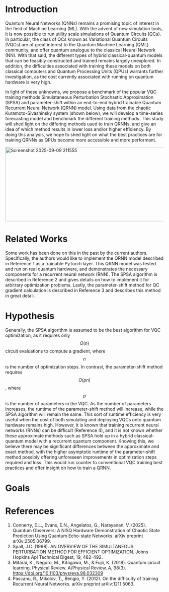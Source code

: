 # Introduction
Quantum Neural Networks (QNNs) remains a promising topic of interest in the field of Machine Learning (ML). With the advent of new simulation tools, it is now possible to run utility scale simulations of Quantum Circuits (QCs). In particular, the class of QCs known as Variational Quantum Circuits (VQCs) are of great interest to the Quantum Machine Learning (QML) community, and offer quantum analogue to the classical Neural Network (NN). With that said, the different types of hybrid classical-quantum models that can be feasibly constructed and trained remains largely unexplored. In addition, the difficulties associated with training these models on both classical computers and Quantum Processing Units (QPUs) warrants further investigation, as the cost currently associated with running on quantum hardware is very high.

In light of these unknowns, we propose a benchmark of the popular VQC training methods Simulataneous Perturbation Stochastic Approximation (SPSA) and parameter-shift within an end-to-end hybrid trainable Quantum Recurrent Neural Network (QRNN) model. Using data from the chaotic Kuramoto-Sivashinsky system (shown below), we will develop a time-series forecasting model and benchmark the different training methods. This study will shed light on the differing methods used to train QRNNs, and give an idea of which method results in lower loss and/or higher efficiency. By doing this analysis, we hope to shed light on what the best practices are for training QRNNs as QPUs become more accessible and more performant.

<img width="956" height="236" alt="Screenshot 2025-09-09 211555" src="https://github.com/user-attachments/assets/f078971d-a8e6-4389-8641-5e8afef08b62" />


# Related Works

Some work has been done on this in the past by the current authors. Specifically, the authors would like to implement the QRNN model described in Reference 1 as a trainable PyTorch layer. This QRNN model was tested and run on real quantum hardware, and demonstrates the necessary components for a recurrent neural network (RNN). The SPSA algorithm is described in Reference 2 and gives details on how to implement it for arbitrary optimization problems. Lastly, the parameter-shift method for QC gradient calculation is described in Reference 3 and describes this method in great detail.

# Hypothesis
Generally, the SPSA algorithm is assumed to be the best algorithm for VQC optimization, as it requires only $$O(n)$$ circuit evaluations to compute a gradient, where $$n$$ is the number of optimization steps. In contrast, the parameter-shift method requires $$O(pn)$$, where $$p$$ is the number of parameters in the VQC. As the number of parameters increases, the runtime of the parameter-shift method will increase, while the SPSA algorithm will remain the same. This sort of runtime efficiency is very useful when the cost of both simulating and deploying VQCs onto quantum hardware remains high. However, it is known that training recurrent neural networks (RNNs) can be difficult (Reference 4), and it is not known whether these approximate methods such as SPSA hold up in a hybrid classical-quantum model with a recurrent quantum component. Knowing this, we believe there may be significant differences between the approximate and exact method, with the higher asymptotic runtime of the parameter-shift method possibly offering unforeseen improvements in optimization steps required and loss. This would run counter to conventional VQC training best practices and offer insight on how to train a QRNN.

# Goals


# References 
1. Connerty, E.L., Evans, E.N., Angelatos, G., Narayanan, V. (2025). Quantum Observers: A NISQ Hardware Demonstration of Chaotic State Prediction Using Quantum Echo-state Networks. arXiv preprint arXiv:2505.06799.
2. Spall, J.C. (1998). AN OVERVIEW OF THE SIMULTANEOUS PERTURBATION METHOD FOR EFFICIENT OPTIMIZATION. Johns Hopkins Apl Technical Digest, 19, 482-492.
3. Mitarai, K., Negoro, M., Kitagawa, M., & Fujii, K. (2018). Quantum circuit learning. Physical Review. A/Physical Review, A, 98(3). https://doi.org/10.1103/physreva.98.032309
4. Pascanu, R., Mikolov, T., Bengio, Y. (2012). On the difficulty of training Recurrent Neural Networks. arXiv preprint arXiv:1211.5063.
